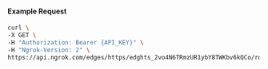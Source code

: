 <!-- Code generated for API Clients. DO NOT EDIT. -->
#### Example Request
```bash
curl \
-X GET \
-H "Authorization: Bearer {API_KEY}" \
-H "Ngrok-Version: 2" \
https://api.ngrok.com/edges/https/edghts_2vo4N6TRmzUR1ybY8TWKbv6kQCo/routes/edghtsrt_2vo4N32lfJy9VvzypQ0wExyOEef/ip_restriction
